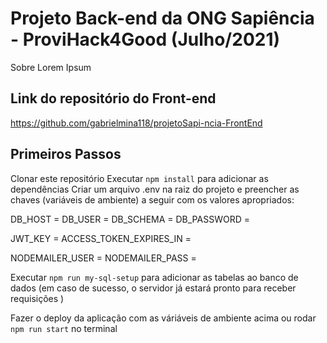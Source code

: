 # Projeto Back-end da ONG Sapiência - ProviHack4Good (Julho/2021)
Sobre
Lorem Ipsum

## Link do repositório do Front-end
https://github.com/gabrielmina118/projetoSapi-ncia-FrontEnd

## Primeiros Passos
Clonar este repositório
Executar `npm install` para adicionar as dependências
Criar um arquivo .env na raiz do projeto e preencher as chaves (variáveis de ambiente) a seguir com os valores apropriados:

DB_HOST =
DB_USER =
DB_SCHEMA =
DB_PASSWORD =

JWT_KEY =
ACCESS_TOKEN_EXPIRES_IN =

NODEMAILER_USER =
NODEMAILER_PASS =

Executar `npm run my-sql-setup` para adicionar as tabelas ao banco de dados (em caso de sucesso, o servidor já estará pronto para receber requisições )

Fazer o deploy da aplicação com as váriáveis de ambiente acima ou rodar `npm run start` no terminal


